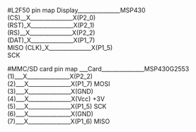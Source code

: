 #L2F50 pin map
Display_______________MSP430 <br>
(CS)__X_______________X(P2_0) <br>
(RST)_X_______________X(P2_1) <br>
(RS)__X_______________X(P2_2) <br>
(DAT)_X_______________X(P1_7) <br> MISO
(CLK)_X_______________X(P1_5) <br> SCK

#MMC/SD card pin map
___Card_______________MSP430G2553 <br>
(1)___X_______________X(P2_2) <br>
(2)___X_______________X(P1_7) MOSI <br>
(3)___X_______________X(GND) <br>
(4)___X_______________X(Vcc) +3V <br>
(5)___X_______________X(P1_5) SCK <br>
(6)___X_______________X(GND) <br>
(7)___X_______________X(P1_6) MISO <br>
